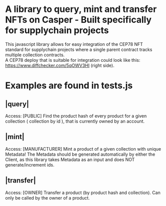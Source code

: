 # A library to query, mint and transfer NFTs on Casper - Built specifically for supplychain projects

This javascript library allows for easy integration of the CEP78 NFT standard for supplychain projects where a single parent contract tracks multiple collection contracts. \
A CEP78 deploy that is suitable for integration could look like this: https://www.diffchecker.com/5qOWV3HI (right side).

# Examples are found in tests.js
## |query|
Access: [PUBLIC]
Find the product hash of every product for a given collection ( collection by id ), that is currently owned by an account.
## |mint|
Access: [MANUFACTURER]
Mint a product of a given collection with unique Metadata! The Metadata should be generated automatically by either the Client, as this library takes Metadata as an input and does NOT generate/increment ids.
## |transfer|
Access: [OWNER]
Transfer a product (by product hash and collection).
Can only be called by the owner of a product.
